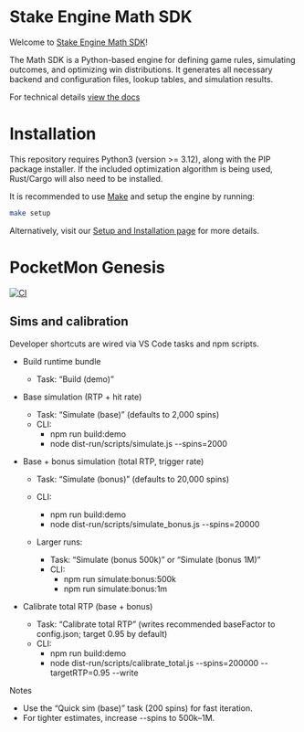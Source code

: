 # Stake Engine Math SDK

Welcome to [Stake Engine Math SDK](https://engine.stake.com/)!

The Math SDK is a Python-based engine for defining game rules, simulating outcomes, and optimizing win distributions. It generates all necessary backend and configuration files, lookup tables, and simulation results.
   

For technical details [view the docs](https://stakeengine.github.io/math-sdk/)


# Installation
 
This repository requires Python3 (version >= 3.12), along with the PIP package installer.
If the included optimization algorithm is being used, Rust/Cargo will also need to be installed.

It is recommended to use [Make](https://www.gnu.org/software/make/) and setup the engine by running:
```sh
make setup
```

Alternatively, visit our [Setup and Installation page](https://stakeengine.github.io/math-sdk/math_docs/general_overview/) for more details.

# PocketMon Genesis

[![CI](https://github.com/nikkieinthavong-del/math-sdk/actions/workflows/ci.yml/badge.svg)](https://github.com/nikkieinthavong-del/math-sdk/actions)

## Sims and calibration

Developer shortcuts are wired via VS Code tasks and npm scripts.

- Build runtime bundle
  - Task: “Build (demo)”

- Base simulation (RTP + hit rate)
  - Task: “Simulate (base)” (defaults to 2,000 spins)
  - CLI:
    - npm run build:demo
    - node dist-run/scripts/simulate.js --spins=2000

- Base + bonus simulation (total RTP, trigger rate)
  - Task: “Simulate (bonus)” (defaults to 20,000 spins)
  - CLI:
    - npm run build:demo
    - node dist-run/scripts/simulate_bonus.js --spins=20000

  - Larger runs:
    - Task: “Simulate (bonus 500k)” or “Simulate (bonus 1M)”
    - CLI:
      - npm run simulate:bonus:500k
      - npm run simulate:bonus:1m

- Calibrate total RTP (base + bonus)
  - Task: “Calibrate total RTP” (writes recommended baseFactor to config.json; target 0.95 by default)
  - CLI:
    - npm run build:demo
    - node dist-run/scripts/calibrate_total.js --spins=200000 --targetRTP=0.95 --write

Notes

- Use the “Quick sim (base)” task (200 spins) for fast iteration.
- For tighter estimates, increase --spins to 500k–1M.


